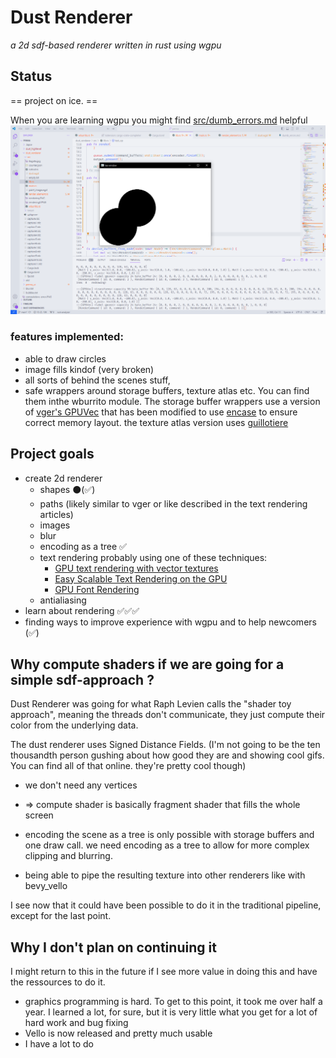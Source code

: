 # Dust Renderer 
*a 2d sdf-based renderer written in rust using wgpu*
## Status
== project on ice. ==

When you are learning wgpu you might find [src/dumb_errors.md](src/dumb_errors.md) helpful
![vscode with dust renderer window open, rendering two black circles](https://github.com/quilde/dust_renderer/blob/main/src/rendering3.PNG)
### features implemented:
- able to draw circles
- image fills kindof (very broken)
- all sorts of behind the scenes stuff, 
- safe wrappers around storage buffers, texture atlas etc. You can find them inthe wburrito module. The storage buffer wrappers use a version of [vger's GPUVec](https://github.com/audulus/vger-rs/blob/main/src/gpu_vec.rs) that has been modified to use [encase](https://crates.io/crates/encase) to ensure correct memory layout. the texture atlas version uses [guillotiere](https://crates.io/crates/guillotiere)


## Project goals
- create 2d renderer
    - shapes ⚫(✅)
    - paths (likely similar to vger or like described in the text rendering articles)
    - images 
    - blur 
    - encoding as a tree ✅
    - text rendering probably using one of these techniques:
        - [GPU text rendering with vector textures](https://wdobbie.com/post/gpu-text-rendering-with-vector-textures/)
        - [Easy Scalable Text Rendering on the GPU](https://medium.com/@evanwallace/easy-scalable-text-rendering-on-the-gpu-c3f4d782c5ac)
        - [GPU Font Rendering](https://github.com/GreenLightning/gpu-font-rendering)
    - antialiasing
- learn about rendering ✅✅✅
- finding ways to improve experience with wgpu and to help newcomers (✅)

## Why compute shaders if we are going for a simple sdf-approach ?
Dust Renderer was going for what Raph Levien calls the "shader toy approach", meaning the threads don't communicate, they just compute their color from the underlying data.

The dust renderer uses Signed Distance Fields. (I'm not going to be the ten thousandth person gushing about how good they are and showing cool gifs. You can find all of that online. they're pretty cool though)

- we don't need any vertices
- => compute shader is basically fragment shader that fills the whole screen
- encoding the scene as a tree is only possible with storage buffers and one draw call. we need encoding as a tree to allow for more complex clipping and blurring. 

- being able to pipe the resulting texture into other renderers like with bevy_vello

I see now that it could have been possible to do it in the traditional pipeline, except for the last point.

## Why I don't plan on continuing it

I might return to this in the future if I see more value in doing this and have the ressources to do it. 

- graphics programming is hard. To get to this point, it took me over half a year. I learned a lot, for sure, but it is very little what you get for a lot of hard work and bug fixing 
- Vello is now released and pretty much usable
- I have a lot to do


